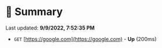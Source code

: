 # 📖 Summary
Last updated: **9/9/2022, 7:52:35 PM**

- `GET` [https://google.com](https://google.com) - **Up** (200ms)
